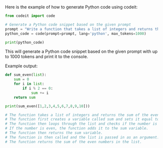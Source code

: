 Here is the example of how to generate Python code using codeit:


```python
from codeit import code

# Generate a Python code snippet based on the given prompt
prompt = "Write a function that takes a list of integers and returns the sum of the even numbers in the list."
python_code = code(prompt=prompt, lang='python', max_tokens=1000)

print(python_code)
```

This will generate a Python code snippet based on the given prompt with up to 1000 tokens and print it to the console.

Example output:

```python
def sum_even(list):
    sum = 0
    for i in list:
        if i % 2 == 0:
            sum += i
    return sum

print(sum_even([1,2,3,4,5,6,7,8,9,10]))

# The function takes a list of integers and returns the sum of the even numbers in the list.
# The function first creates a variable called sum and sets it equal to 0.
# The function then loops through the list and checks if the number is even.
# If the number is even, the function adds it to the sum variable.
# The function then returns the sum variable.
# The function is then called and the list is passed in as an argument.
# The function returns the sum of the even numbers in the list.
```